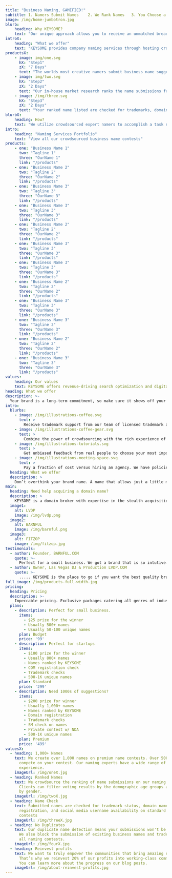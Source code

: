 ```yaml
---
title: "Business Naming, GAMIFIED!"
subtitle: 1. Namers Submit Names    2. We Rank Names   3. You Choose a Winner
image: /img/home-jumbotron.jpg
blurb:
    heading: Why KEYSOME?
    text: "Our unique approach allows you to receive an unmatched breadth of business name ideas from world's largest community of naming experts. Find the perfect name for your brand and ensure you receive more ideas from our top-quality creatives and pick your name with confidence."
introX:
    heading: "What we offer"
    text: "KEYSOME provides company naming services through hosting crowdsourced naming contests. Our namers create product names and domain names for start-ups across the world."
productsX:
    - image: img/one.svg
      hX: "Step1"
      zX: "7 Days"
      text: "The worlds most creative namers submit business name suggestions on your contest. Our team creates brilliant names for your startup."
    - image: img/two.svg
      hX: "Step2"
      zX: "2 Days"
      text: "Our in-house market research ranks the name submissions from top to bottom. You are delivered a list of names with the very best names at the top.."
    - image: /img/three.svg
      hX: "Step3"
      zX: "2 Days"
      text: "Your ranked name listed are checked for trademarks, domain name availability. You pick a winning name and winner gets paid."
blurbX:
    heading: How?
    text: "We utilize crowdsourced expert namers to accomplish a task normally solved by an branding agency at a more affordable budget. KEYSOME helps clients pool suggestions for a creative name for their startup, business, product, or website."
intro:
    heading: "Naming Services Portfolio"
    text: "View all our crowdsourced business name contests"
products:
    - one: "Business Name 1"
      two: "Tagline 1"
      three: "OurName 1"
      link: "/products"
    - one: "Business Name 2"
      two: "Tagline 2"
      three: "OurName 2"
      link: "/products"
    - one: "Business Name 3"
      two: "Tagline 3"
      three: "OurName 3"
      link: "/products"
    - one: "Business Name 3"
      two: "Tagline 3"
      three: "OurName 3"
      link: "/products"    
    - one: "Business Name 2"
      two: "Tagline 2"
      three: "OurName 2"
      link: "/products"
    - one: "Business Name 3"
      two: "Tagline 3"
      three: "OurName 3"
      link: "/products"
    - one: "Business Name 3"
      two: "Tagline 3"
      three: "OurName 3"
      link: "/products"    
    - one: "Business Name 2"
      two: "Tagline 2"
      three: "OurName 2"
      link: "/products"
    - one: "Business Name 3"
      two: "Tagline 3"
      three: "OurName 3"
      link: "/products"
    - one: "Business Name 3"
      two: "Tagline 3"
      three: "OurName 3"
      link: "/products"    
    - one: "Business Name 2"
      two: "Tagline 2"
      three: "OurName 2"
      link: "/products"
    - one: "Business Name 3"
      two: "Tagline 3"
      three: "OurName 3"
      link: "/products"      
values:
    heading: Our values
    text: KEYSOME offers revenue-driving search optimization and digital marketing strategy for forward-thinking teams. KEYSOME is a startup for anyone who believes great ideas deserve its best. The real question is — How much is your time worth?
heading: What we offer
description: >-
  Your brand is a long-term commitment, so make sure it shows off your personality. Do you know your target audience? What are you chasing? With a great name, it's your time to be right. KEYSOME helps you find a name that sticks. If your brand name isn't up to scratch, then you'll miss out on traffic and conversions & make your business will always stand out. 
intro:
  blurbs:
    - image: /img/illustrations-coffee.svg
      text: >
        Receive trademark support from our team of licensed trademark attorneys. We work high end audience testing allows you to poll your target demographics to get unbiased feedback on your requirements.
    - image: /img/illustrations-coffee-gear.svg
      text: >
        Combine the power of crowdsourcing with the rich experience of our branding consultants.  Harness our strong community of talented crowd-sourced branding professionals to create your entire brand.
    - image: /img/illustrations-tutorials.svg
      text: >
        Get unbiased feedback from real people to choose your most important brand elements with confidence. Work with our team of experienced licensed trademark attorneys to protect your name, tagline, and logo with the USPTO.
    - image: /img/illustrations-meeting-space.svg
      text: >
        Pay a fraction of cost versus hiring an agency. We have policies in place to ensure that you are satisfied with your experience. Ready to get started? Launch a contest and start receiving submissions instantly.
  heading: What we offer
  description: >
    Don’t overthink your brand name. A name that allows just a little more buzz is a name that helps you grow. Controlling your tone will help you hone your business naming process. A good brand name will bolster your business by giving your audience a point of connection and helping the brand stand out from the crowd.
main:
  heading: Need help acquiring a domain name?
  description: >
    KEYSOME is a domain broker with expertise in the stealth acquisitions of domain names.  Leverage our decades of experience negotiating domain acquisitions with stealth and anonymity which means you save money.  By working with us, you will have access to the largest portfolio of public and private domains in the industry.
  image1:
    alt: LVDP
    image: /img/lvdp.png
  image2:
    alt: BARNFUL
    image: /img/barnful.png
  image3:
    alt: FITZOP
    image: /img/fitzop.jpg
testimonials:
  - author: Founder, BARNFUL.COM
    quote: >-
      Perfect for a small business. We got a brand that is so intutive. Everyone was very helpful in collaborating...
  - author: Owner, Las Vegas DJ & Production LVDP.COM
    quote: >-
      ..... KEYSOME is the place to go if you want the best quality branding. Got exact match for our business, sweet sauce!
full_image: /img/products-full-width.jpg
pricing:
  heading: Pricing
  description: >-
    Impeccable pricing. Exclusive packages catering all genres of industry.
  plans:
    - description: Perfect for small business.
      items:
        - $25 prize for the winner
        - Usually 500+ names
        - Usually 50-100 unique names
      plan: Budget
      price: '99'
    - description: Perfect for startups
      items:
        - $100 prize for the winner
        - Usually 800+ names
        - Names ranked by KEYSOME
        - COM registration check
        - Trademark checks
        - 500-1K unique names
      plan: Standard
      price: '299'
    - description: Need 1000s of suggestions?
      items:
        - $200 prize for winner
        - Usually 1,000+ names
        - Names ranked by KEYSOME
        - Domain registration
        - Trademark checks
        - SM check on names
        - Private contest w/ NDA
        - 500-1K unique names
      plan: Premium
      price: '499'
valuesX:
  - heading: 1,000+ Names
    text: We create over 1,000 names on premium name contests. Over 500 Namers will
      compete on your contest. Our naming experts have a wide range of
      experience.
    imageUrl: /img/oneX.jpg
  - heading: Ranked Names
    text: We crowdsource the ranking of name submissions on our naming contests.
      Clients can filter voting results by the demographic age groups as well as
      by gender.
    imageUrl: /img/twoX.jpg
  - heading: Name Check
    text: Submitted names are checked for trademark status, domain name
      registration, and social media username availability on standard name
      contests
    imageUrl: /img/threeX.jpg
  - heading: No Duplicates
    text: Our duplicate name detection means your submissions won't be repetitive.
      We also block the submission of existing business names and trademarks on
      all naming contests.
    imageUrl: /img/fourX.jpg
  - heading: Reinvest profits
    text: We want to truly empower the communities that bring amazing names to you.
      That’s why we reinvest 20% of our profits into working-class communities.
      You can learn more about the progress on our blog posts.
    imageUrl: /img/about-reinvest-profits.jpg
---
```

